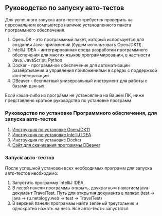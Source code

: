 ## Руководство по запуску авто-тестов

Для успешного запуска авто-тестов требуется проверить на персональном компьютере наличие установленного пакета программного обеспечения.
1. OpenJDK - это программный пакет, который используется для создания Java-приложений (будем использовать OpenJDK11).
2. IntelliJ IDEA - интегрированная среда разработки программного обеспечения для многих языков программирования, в частности Java, JavaScript, Python
3. Docker - программное обеспечение для автоматизации развёртывания и управления приложениями в средах с поддержкой контейнеризации
4. DBeaver - бесплатный универсальный инструмент для работы с базами данных

Если какая-либо из программ не установлена на Вашем ПК, ниже представлено краткое руководство по установке программ

### Руководство по установке Программного обеспечения, для запуска авто-тестов
1. [Инструкция по установке OpenJDK11](https://github.com/netology-code/javaqa-homeworks/blob/master/intro/openjdk11-manual.md)
2. [Инструкция по установке IntelliJ IDEA](https://github.com/netology-code/javaqa-homeworks/blob/master/intro/idea.md)
3. [Инструкция по установке Docker](https://github.com/netology-code/aqa-homeworks/blob/aqa4/docker/installation.md)
4. [Сайт для скачивания программы DBeaver](https://dbeaver.io/)

### Запуск авто-тестов
После успешной установки всех необходимых программ для запуска авто-тестов необходимо:
1. Запустить программу IntelliJ IDEA
2. В левой панели программы открыть, двукратным нажатием java-документ TravelTest. Путь для открытия документа в папках (test → java → ru.netology.web → test → TravelTest)
3. В верхней панели программы найти зеленый треугольник и однократно нажать на него. Все авто-тесты запустятся


